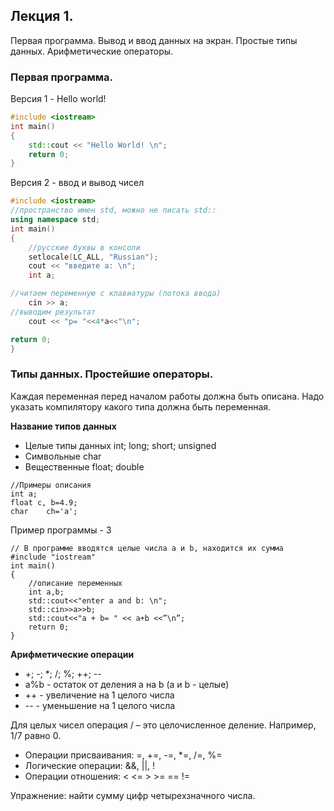 ## Лекция 1.

Первая программа. Вывод и ввод данных на экран. Простые типы данных. Арифметические операторы.

### Первая программа. 

Версия 1  - Hello world!

```C++
#include <iostream>
int main()
{
	std::cout << "Hello World! \n"; 
	return 0; 
}
```

Версия 2  - ввод и вывод чисел

```C++
#include <iostream>
//пространство имен std, можно не писать std:: 
using namespace std;
int main()
{
	//русские буквы в консоли
	setlocale(LC_ALL, "Russian");
	cout << "введите a: \n"; 
	int a;

//читаем переменную с клавиатуры (потока ввода)
	cin >> a;
//выводим результат
	cout << "p= "<<4*a<<"\n";

return 0;
}
```

### Типы данных. Простейшие операторы. 

Каждая переменная перед началом работы должна быть описана.  Надо указать компилятору какого типа должна быть переменная. 

**Название типов данных**	

- Целые типы данных int; long; short; unsigned
- Символьные char
- Вещественные float; double	

```
//Примеры описания
int a;
float c, b=4.9;
char 	ch='a';
```

Пример программы - 3

```
// В программе вводятся целые числа a и b, находится их сумма 
#include "iostream"
int main()
{
	//описание переменных
	int a,b; 
	std::cout<<"enter a and b: \n";
	std::cin>>a>>b;
	std::cout<<"a + b= " << a+b <<”\n”;
	return 0;
}
```

**Арифметические операции**

- +;   -;   *;   /;   %;   ++;   --
- a%b - остаток от деления a на b (a и b - целые)
- ++  - увеличение на 1 целого числа
- --  - уменьшение на 1 целого числа

Для целых чисел операция / – это целочисленное деление. Например, 1/7  равно 0.

- Операции присваивания:        =, +=, -=, *=, /=, %=
- Логические операции: &&,   ||, !
- Операции отношения:      <   <=   >   >=   ==   !=

Упражнение: найти сумму цифр четырехзначного числа. 
